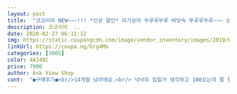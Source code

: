 ```yaml
---
layout: post 
title:  "코코리따 NEW~~~!!! *신상 할인* 아기상어 뚜루루뚜루 바닷속 뚜루루뚜루~~~ 상어가족 데일리 맨투맨 CEMA 191P1" 
description: 코코리따  ..
date: 2020-02-27 06:11:12 
img: https://static.coupangcdn.com/image/vendor_inventory/images/2019/02/15/23/2/f5a75a41-9262-45bf-ac7e-8ca0329aedad.jpg 
linkUrl: https://coupa.ng/brg4Mn 
categories: [1005] 
color: 4A148C 
price: 7900 
author: Ask View Shop 
cont:  "●구매후기●<br/>14개월 남아에요.<br/> 넉넉히 입힐거 생각하고 100샀는데 팔 한번 접었어요.<br/><br/>94센티아이 100사이즈 구매했는데.<br/>.<br/><br/>귀엽고 사진 그대로에요~<br/>그래도 좋다고 합니다~~<br/>내년 가을까지도 입을것 같아요~<br/>디자인 재질 다 괜찮아요^^<br/>보통 백사이즈 딱 맞고 일부러 110 사이즈 입히곤 하는데 딱 맞게 입히려다 배꼽티 됐어요;;ㅋㅋ<br/>저희.<br/> 아이가 허리가 좀 긴가봅니다;;;<br/>팔은 딱 맞고 허리는 좀 짧아요;<br/>" 
---
```


